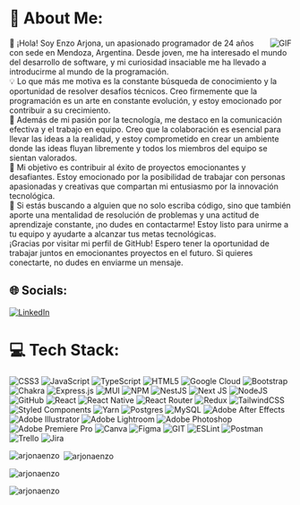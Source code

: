 # 💫 About Me:

 <img align="right"  alt="GIF" src="https://i.giphy.com/media/qgQUggAC3Pfv687qPC/giphy.webp" />
👋 ¡Hola! Soy Enzo Arjona, un apasionado programador de 24 años con sede en Mendoza, Argentina. Desde joven, me ha interesado el mundo del desarrollo de software, y mi curiosidad insaciable me ha llevado a introducirme al mundo de la programación.<br>💡 Lo que más me motiva es la constante búsqueda de conocimiento y la oportunidad de resolver desafíos técnicos. Creo firmemente que la programación es un arte en constante evolución, y estoy emocionado por contribuir a su crecimiento.<br> 🤝 Además de mi pasión por la tecnología, me destaco en la comunicación efectiva y el trabajo en equipo. Creo que la colaboración es esencial para llevar las ideas a la realidad, y estoy comprometido en crear un ambiente donde las ideas fluyan libremente y todos los miembros del equipo se sientan valorados.<br>🚀 Mi objetivo es contribuir al éxito de proyectos emocionantes y desafiantes. Estoy emocionado por la posibilidad de trabajar con personas apasionadas y creativas que compartan mi entusiasmo por la innovación tecnológica.<br>🌟 Si estás buscando a alguien que no solo escriba código, sino que también aporte una mentalidad de resolución de problemas y una actitud de aprendizaje constante, ¡no dudes en contactarme! Estoy listo para unirme a tu equipo y ayudarte a alcanzar tus metas tecnológicas.<br>¡Gracias por visitar mi perfil de GitHub! Espero tener la oportunidad de trabajar juntos en emocionantes proyectos en el futuro. Si quieres conectarte, no dudes en enviarme un mensaje.<br>



## 🌐 Socials:
[![LinkedIn](https://img.shields.io/badge/LinkedIn-%230077B5.svg?logo=linkedin&logoColor=white)](https://linkedin.com/in/https://www.linkedin.com/in/enzoarjona/) 

# 💻 Tech Stack:
![CSS3](https://img.shields.io/badge/css3-%231572B6.svg?style=for-the-badge&logo=css3&logoColor=white) ![JavaScript](https://img.shields.io/badge/javascript-%23323330.svg?style=for-the-badge&logo=javascript&logoColor=%23F7DF1E) ![TypeScript](https://img.shields.io/badge/typescript-%23007ACC.svg?style=for-the-badge&logo=typescript&logoColor=white) ![HTML5](https://img.shields.io/badge/html5-%23E34F26.svg?style=for-the-badge&logo=html5&logoColor=white) ![Google Cloud](https://img.shields.io/badge/Google%20Cloud-%234285F4.svg?style=for-the-badge&logo=google-cloud&logoColor=white) ![Bootstrap](https://img.shields.io/badge/bootstrap-%23563D7C.svg?style=for-the-badge&logo=bootstrap&logoColor=white) ![Chakra](https://img.shields.io/badge/chakra-%234ED1C5.svg?style=for-the-badge&logo=chakraui&logoColor=white) ![Express.js](https://img.shields.io/badge/express.js-%23404d59.svg?style=for-the-badge&logo=express&logoColor=%2361DAFB) ![MUI](https://img.shields.io/badge/MUI-%230081CB.svg?style=for-the-badge&logo=material-ui&logoColor=white) ![NPM](https://img.shields.io/badge/NPM-%23000000.svg?style=for-the-badge&logo=npm&logoColor=white) ![NestJS](https://img.shields.io/badge/nestjs-%23E0234E.svg?style=for-the-badge&logo=nestjs&logoColor=white) ![Next JS](https://img.shields.io/badge/Next-black?style=for-the-badge&logo=next.js&logoColor=white) ![NodeJS](https://img.shields.io/badge/node.js-6DA55F?style=for-the-badge&logo=node.js&logoColor=white) ![GitHub](https://img.shields.io/badge/GitHub-%23121011.svg?style=for-the-badge&logo=github&logoColor=white) ![React](https://img.shields.io/badge/react-%2320232a.svg?style=for-the-badge&logo=react&logoColor=%2361DAFB) ![React Native](https://img.shields.io/badge/react_native-%2320232a.svg?style=for-the-badge&logo=react&logoColor=%2361DAFB) ![React Router](https://img.shields.io/badge/React_Router-CA4245?style=for-the-badge&logo=react-router&logoColor=white) ![Redux](https://img.shields.io/badge/redux-%23593d88.svg?style=for-the-badge&logo=redux&logoColor=white) ![TailwindCSS](https://img.shields.io/badge/tailwindcss-%2338B2AC.svg?style=for-the-badge&logo=tailwind-css&logoColor=white) ![Styled Components](https://img.shields.io/badge/styled--components-DB7093?style=for-the-badge&logo=styled-components&logoColor=white) ![Yarn](https://img.shields.io/badge/yarn-%232C8EBB.svg?style=for-the-badge&logo=yarn&logoColor=white) ![Postgres](https://img.shields.io/badge/postgres-%23316192.svg?style=for-the-badge&logo=postgresql&logoColor=white) ![MySQL](https://img.shields.io/badge/mysql-%2300f.svg?style=for-the-badge&logo=mysql&logoColor=white) ![Adobe After Effects](https://img.shields.io/badge/Adobe%20After%20Effects-9999FF.svg?style=for-the-badge&logo=Adobe%20After%20Effects&logoColor=white) ![Adobe Illustrator](https://img.shields.io/badge/adobeillustrator-%23FF9A00.svg?style=for-the-badge&logo=adobeillustrator&logoColor=white) ![Adobe Lightroom](https://img.shields.io/badge/Adobe%20Lightroom-31A8FF.svg?style=for-the-badge&logo=Adobe%20Lightroom&logoColor=white) ![Adobe Photoshop](https://img.shields.io/badge/adobephotoshop-%2331A8FF.svg?style=for-the-badge&logo=adobephotoshop&logoColor=white) ![Adobe Premiere Pro](https://img.shields.io/badge/Adobe%20Premiere%20Pro-9999FF.svg?style=for-the-badge&logo=Adobe%20Premiere%20Pro&logoColor=white) ![Canva](https://img.shields.io/badge/Canva-%2300C4CC.svg?style=for-the-badge&logo=Canva&logoColor=white) 	![Figma](https://img.shields.io/badge/figma-%23F24E1E.svg?style=for-the-badge&logo=figma&logoColor=white) ![GIT](https://img.shields.io/badge/Git-fc6d26?style=for-the-badge&logo=git&logoColor=white) ![ESLint](https://img.shields.io/badge/ESLint-4B3263?style=for-the-badge&logo=eslint&logoColor=white) ![Postman](https://img.shields.io/badge/Postman-FF6C37?style=for-the-badge&logo=postman&logoColor=white) ![Trello](https://img.shields.io/badge/Trello-%23026AA7.svg?style=for-the-badge&logo=Trello&logoColor=white) ![Jira](https://img.shields.io/badge/jira-%230A0FFF.svg?style=for-the-badge&logo=jira&logoColor=white)
<p><img align="left" src="https://github-readme-stats.vercel.app/api/top-langs?username=arjonaenzo&show_icons=true&locale=en&layout=compact" alt="arjonaenzo" /></p>

<p>&nbsp;<img align="center" src="https://github-readme-stats.vercel.app/api?username=arjonaenzo&show_icons=true&locale=en" alt="arjonaenzo" /></p>

<p><img align="center" src="https://github-readme-streak-stats.herokuapp.com/?user=arjonaenzo&" alt="arjonaenzo" /></p>
<p align="left"> <img src="https://komarev.com/ghpvc/?username=arjonaenzo&label=Profile%20views&color=0e75b6&style=flat" alt="arjonaenzo" /> </p>
<!-- Proudly created with GPRM ( https://gprm.itsvg.in ) -->
